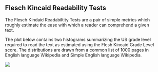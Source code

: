 ## Flesch Kincaid Readability Tests

The Flesch Kindaid Readabiltity Tests are a pair of simple metrics which roughly estimate the ease with which a reader can comprehend a given text.

The plot below contains two histograms summarizing the US grade level required to read the text as estimated using the Flesh Kincaid Grade Level score.  The distributions are drawn from a common list of 1000 pages in English language Wikipedia and Simple English language Wikipedia.

<img src="https://s3.amazonaws.com/dataskeptic.com/blog/episodes/2021/plot.png">
